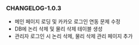 ### CHANGELOG-1.0.3

- 메인 페이지 로딩 및 카카오 로그인 연동 문제 수정
- DB에 논리 삭제 및 물리 삭제 테이블 생성
- 관리자 로그인 시 논리 삭제, 물리 삭제 관리 페이지 추가
